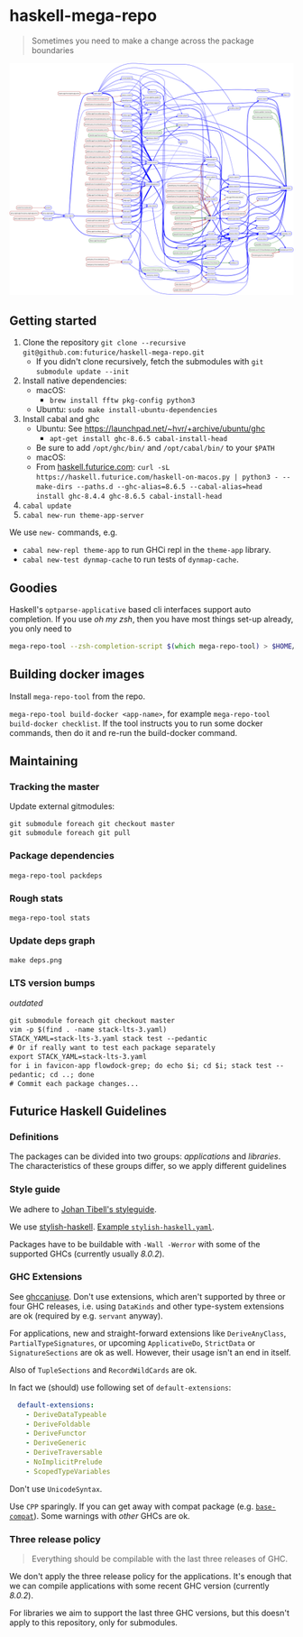 # haskell-mega-repo

> Sometimes you need to make a change across the package boundaries

![dependency graph](https://raw.githubusercontent.com/futurice/haskell-mega-repo/master/deps.png)

## Getting started

1. Clone the repository `git clone --recursive git@github.com:futurice/haskell-mega-repo.git`
    - If you didn't clone recursively, fetch the submodules with `git submodule update --init`
2. Install native dependencies:
    - macOS:
        - `brew install fftw pkg-config python3`
    - Ubuntu: `sudo make install-ubuntu-dependencies`
3. Install cabal and ghc
    - Ubuntu: See https://launchpad.net/~hvr/+archive/ubuntu/ghc
        - `apt-get install ghc-8.6.5 cabal-install-head`
	- Be sure to add `/opt/ghc/bin/` and `/opt/cabal/bin/` to your `$PATH`
    - macOS:
	- From [haskell.futurice.com](https://haskell.futurice.com/): `curl -sL https://haskell.futurice.com/haskell-on-macos.py | python3 - --make-dirs --paths.d --ghc-alias=8.6.5 --cabal-alias=head install ghc-8.4.4 ghc-8.6.5 cabal-install-head`
4. `cabal update`
5. `cabal new-run theme-app-server`

We use `new-` commands, e.g.
- `cabal new-repl theme-app` to run GHCi repl in the `theme-app` library.
- `cabal new-test dynmap-cache` to run tests of `dynmap-cache`.

## Goodies

Haskell's `optparse-applicative` based cli interfaces support auto completion.
If you use *oh my zsh*, then you have most things set-up already, you only need to

```zsh
mega-repo-tool --zsh-completion-script $(which mega-repo-tool) > $HOME/.oh-my-zsh/completions/_mega-repo-tool
```

## Building docker images

Install `mega-repo-tool` from the repo.

`mega-repo-tool build-docker <app-name>`, for example
`mega-repo-tool build-docker checklist`.
If the tool instructs you to run some docker commands, then do it and re-run the build-docker command.

## Maintaining

### Tracking the master

Update external gitmodules:

```
git submodule foreach git checkout master
git submodule foreach git pull
```

### Package dependencies

```
mega-repo-tool packdeps
```

### Rough stats

```
mega-repo-tool stats
```

### Update deps graph

```
make deps.png
```

### LTS version bumps

*outdated*

```
git submodule foreach git checkout master
vim -p $(find . -name stack-lts-3.yaml)
STACK_YAML=stack-lts-3.yaml stack test --pedantic
# Or if really want to test each package separately
export STACK_YAML=stack-lts-3.yaml
for i in favicon-app flowdock-grep; do echo $i; cd $i; stack test --pedantic; cd ..; done
# Commit each package changes...
```

## Futurice Haskell Guidelines

### Definitions

The packages can be divided into two groups: *applications* and *libraries*.
The characteristics of these groups differ, so we apply different guidelines

### Style guide

We adhere to [Johan Tibell's styleguide](https://github.com/tibbe/haskell-style-guide/blob/master/haskell-style.md).

We use [stylish-haskell](https://github.com/jaspervdj/stylish-haskell).
[Example `stylish-haskell.yaml`](https://github.com/futurice/haskell-servant-status/blob/master/.stylish-haskell.yaml).

Packages have to be buildable with `-Wall -Werror` with some of the supported
GHCs (currently usually *8.0.2*).

### GHC Extensions

See [ghccaniuse](http://damianfral.github.io/ghcaniuse/). Don't use extensions,
which aren't supported by three or four GHC releases, i.e. using `DataKinds`
and other type-system extensions are ok (required by e.g. `servant` anyway).

For applications, new and straight-forward extensions like `DeriveAnyClass`,
`PartialTypeSignatures`, or upcoming `ApplicativeDo`, `StrictData` or
`SignatureSections` are ok as well. However, their usage isn't an end in
itself.

Also of `TupleSections` and `RecordWildCards` are ok.

In fact we (should) use following set of `default-extensions`:

```yaml
  default-extensions:
    - DeriveDataTypeable
    - DeriveFoldable
    - DeriveFunctor
    - DeriveGeneric
    - DeriveTraversable
    - NoImplicitPrelude
    - ScopedTypeVariables
```

Don't use `UnicodeSyntax`.

Use `CPP` sparingly. If you can get away with compat package (e.g.
[`base-compat`](http://hackage.haskell.org/package/base-compat)).  Some
warnings with *other* GHCs are ok.

### Three release policy

> Everything should be compilable with the last three releases of GHC.

We don't apply the three release policy for the applications. It's enough that
we can compile applications with some recent GHC version (currently *8.0.2*).

For libraries we aim to support the last three GHC versions, but this
doesn't apply to this repository, only for submodules.
